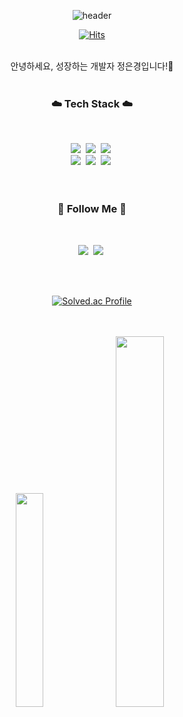 <div align="center">
  
![header](https://capsule-render.vercel.app/api?type=waving&color=c6eeff&height=300&section=header&text=Ready%20To%20Fly?&fontSize=70&animation=fadeIn&desc=f1rstf1y9's%20GitHub%20Profile&fontAlignY=43&descAlign=60)


[![Hits](https://hits.seeyoufarm.com/api/count/incr/badge.svg?url=https%3A%2F%2Fgithub.com%2Ff1rstf1y9&count_bg=%23a8d6eb&title_bg=%23a8c3ea&icon=&icon_color=%23E7E7E7&title=hits&edge_flat=false)](https://hits.seeyoufarm.com)
  
<br>
  안녕하세요, 성장하는 개발자 정은경입니다!👋
<br>
<br>
<h3 align="center">☁️ Tech Stack ☁️</h3>
<br>
<p align="center"> 
<img src="https://img.shields.io/badge/-HTML5-F05032?style=for-the-badge&logo=html5&logoColor=ffffff" />&nbsp
<img src="https://img.shields.io/badge/-CSS3-007ACC?style=for-the-badge&logo=css3" />&nbsp
<img src="https://img.shields.io/badge/-JavaScript-%23F7DF1C?style=for-the-badge&logo=javascript&logoColor=000000"/>&nbsp
<br>
<img src="https://img.shields.io/badge/-Python-3766AB?style=for-the-badge&logo=Python&logoColor=ffffff" />&nbsp
<img src="https://img.shields.io/badge/-Django-092E20?style=for-the-badge&logo=Django" />&nbsp
<img src="https://img.shields.io/badge/-Git-F05032?style=for-the-badge&logo=git&logoColor=ffffff"/>&nbsp <br>
<br>
<br>
<h3 align="center">🌈 Follow Me 🌈</h3>  
<br>
<p align="center">  <a href="https://blog.naver.com/f1rstf1y9"><img src="https://img.shields.io/badge/Naver%20Blog-03C75A?style=for-the-badge&logo=Naver&logoColor=white&link=https://blog.naver.com/f1rstf1y9"/></a>&nbsp 
<a href="https://www.instagram.com/119_ek/"><img src="https://img.shields.io/badge/Instagram-E4405F?style=for-the-badge&logo=Instagram&logoColor=ffffff&link=https://www.instagram.com/119_ek/"/></a>&nbsp </p>

  
<br>
<br>
  
  [![Solved.ac Profile](http://mazassumnida.wtf/api/v2/generate_badge?boj=f1rstf1y9)](https://solved.ac/f1rstf1y9/)

<br>
<br>
  <img src="https://github-readme-stats.vercel.app/api/top-langs/?username=f1rstf1y9&exclude_repo=f1rstf1y9.github.io&layout=compact&theme=transparent" width="29.6%"/>
  <img src="https://github-readme-stats.vercel.app/api?username=f1rstf1y9&theme=transparent&show_icons=true" width="39%" />

<br>
<br>


  
</div>
